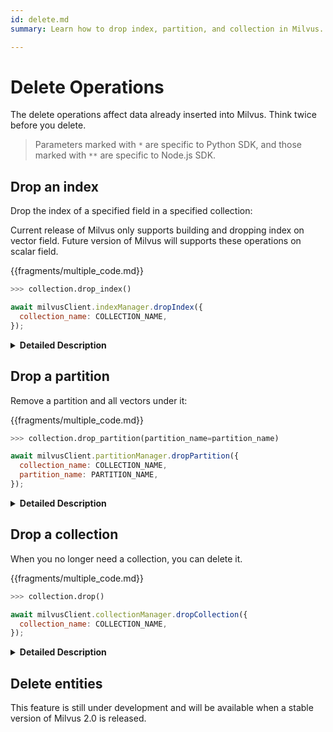 ```yaml
---
id: delete.md
summary: Learn how to drop index, partition, and collection in Milvus.

---
```


# Delete Operations

The delete operations affect data already inserted into Milvus. Think twice before you delete.

> Parameters marked with `*` are specific to Python SDK, and those marked with `**` are specific to Node.js SDK.

## Drop an index

Drop the index of a specified field in a specified collection:

<div class="alert note">
Current release of Milvus only supports building and dropping index on vector field. Future version of Milvus will supports these operations on scalar field.
</div>

{{fragments/multiple_code.md}}

```python
>>> collection.drop_index()
```

```javascript
await milvusClient.indexManager.dropIndex({
  collection_name: COLLECTION_NAME,
});
```

<details>
  <summary><b>Detailed Description</b></summary>
<table class="params">
	<thead>
	<tr>
		<th>Parameter</td>
		<th>Description</th>
		<th>Note</th>
	</tr>
	</thead>
	<tbody>
 	<tr>
		<td>collection_name**</td>
		<td>Name of the collection to drop index from</td>
		<td>Mandatory</td>
	</tr>
	</tbody>
</table>
</details>

## Drop a partition

Remove a partition and all vectors under it:

{{fragments/multiple_code.md}}

```python
>>> collection.drop_partition(partition_name=partition_name)
```

```javascript
await milvusClient.partitionManager.dropPartition({
  collection_name: COLLECTION_NAME,
  partition_name: PARTITION_NAME,
});
```

<details>
  <summary><b>Detailed Description</b></summary>
<table class="params">
	<thead>
	<tr>
		<th>Parameter</td>
		<th>Description</th>
		<th>Note</th>
	</tr>
	</thead>
	<tbody>
 	<tr>
		<td>partition_name</td>
		<td>Name of the partition to drop</td>
		<td>Mandatory</td>
	</tr>
  <tr>
		<td>collection_name**</td>
		<td>Name of the collection to drop partition from</td>
		<td>Mandatory</td>
	</tr>
	</tbody>
</table>
</details>

## Drop a collection

When you no longer need a collection, you can delete it.

{{fragments/multiple_code.md}}

```python
>>> collection.drop()
```

```javascript
await milvusClient.collectionManager.dropCollection({
  collection_name: COLLECTION_NAME,
});
```

<details>
  <summary><b>Detailed Description</b></summary>
<table class="params">
	<thead>
	<tr>
		<th>Parameter</td>
		<th>Description</th>
		<th>Note</th>
	</tr>
	</thead>
	<tbody>
  <tr>
		<td>collection_name**</td>
		<td>Name of the collection to drop</td>
		<td>Mandatory</td>
	</tr>
	</tbody>
</table>
</details>

## Delete entities

This feature is still under development and will be available when a stable version of Milvus 2.0 is released.
